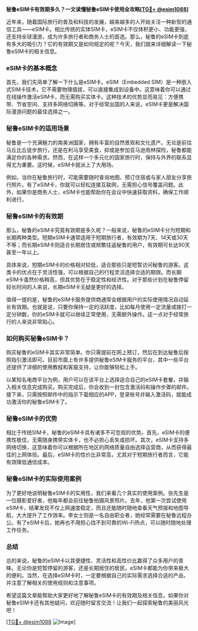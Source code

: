 **秘鲁eSIM卡有效期多久？一文读懂秘鲁eSIM卡使用全攻略[[TG💪+ @esim1088](https://t.me/s/esim1088)]**

近年来，随着国际旅行的普及和科技的发展，越来越多的人开始关注一种新型的通信工具——eSIM卡。相比传统的实体SIM卡，eSIM卡不仅体积更小、功能更强，还支持全球漫游，成为许多旅行者和商务人士的首选。那么，秘鲁的eSIM卡到底有多大的吸引力？它的有效期又是如何规定的呢？今天，我们就来详细解读一下秘鲁eSIM卡的相关信息。

### eSIM卡的基本概念

首先，我们先简单了解一下什么是eSIM卡。eSIM（Embedded SIM）是一种嵌入式SIM卡技术，它不需要物理插拔，可以直接集成到设备中。这意味着你可以通过在线操作激活eSIM卡，而无需购买实体卡。这种技术的优势显而易见：方便携带、节省空间、支持多网络切换等。对于经常出国的人来说，eSIM卡更是解决国际漫游问题的最佳选择之一。

### 秘鲁eSIM卡的适用场景

秘鲁是一个充满魅力的南美洲国家，拥有丰富的自然景观和文化遗产。无论是前往马丘比丘徒步旅行，还是在利马享受美食，抑或是参加亚马逊雨林探险，秘鲁都能满足你的各种需求。然而，在这样一个多元化的国家旅行时，保持与外界的联系显得尤为重要。这时候，eSIM卡就派上了大用场。

例如，当你在秘鲁旅行时，可能需要随时查询地图、预订住宿或与家人朋友分享旅行照片。有了eSIM卡，你就可以轻松连接互联网，无需担心信号覆盖问题。此外，如果你是商务人士，eSIM卡也能帮助你在会议中快速获取资料，确保工作顺利进行。

### 秘鲁eSIM卡的有效期

那么，秘鲁的eSIM卡究竟有效期是多久呢？一般来说，秘鲁的eSIM卡分为短期和长期两种类型。短期eSIM卡通常适用于短期旅行者，有效期为7天、14天或30天不等；而长期eSIM卡则适合长期居住或频繁往返秘鲁的用户，有效期可长达90天甚至一年以上。

具体来说，短期eSIM卡的价格相对较低，适合那些只是短暂访问秘鲁的游客。这类卡的优点在于灵活性强，可以根据自己的行程灵活选择合适的期限。而长期eSIM卡虽然价格稍高，但其优势在于稳定性和经济性。对于那些计划在秘鲁停留较长时间的人来说，长期eSIM卡无疑是更好的选择。

值得一提的是，秘鲁的eSIM卡服务提供商通常会根据用户的实际使用情况自动延长有效期。也就是说，只要你保持一定的活跃度，比如每月使用一定流量或拨打一定分钟数，你的eSIM卡就可以继续正常使用，无需额外操作。这一点对于经常旅行的人来说非常贴心。

### 如何购买秘鲁eSIM卡？

购买秘鲁的eSIM卡其实非常简单。你只需提前在网上预订，然后在到达秘鲁后按照指引激活即可。目前市面上有许多提供秘鲁eSIM卡服务的平台，其中一些平台还提供了详细的使用教程和客服支持，让你能够轻松上手。

以某知名电商平台为例，用户可以在该平台上选择适合自己的eSIM卡套餐，并输入相关信息完成购买。购买完成后，你会收到一封包含激活码和操作步骤的邮件。接下来，只需按照邮件中的指示下载相应的APP，登录账号并输入激活码，就能成功激活你的秘鲁eSIM卡了。

### 秘鲁eSIM卡的优势

相比于传统SIM卡，秘鲁的eSIM卡具有诸多不可忽视的优势。首先，eSIM卡的便携性极佳，无需随身携带实体卡，也不必担心丢失或损坏。其次，eSIM卡支持多网络切换，这意味着你可以根据所在地区的网络质量自由选择运营商，从而获得最佳的上网体验。最后，eSIM卡的性价比非常高，尤其对于短期旅行者而言，它能有效降低通信成本。

### 秘鲁eSIM卡的实际使用案例

为了更好地说明秘鲁eSIM卡的实用性，我们来看几个真实的使用案例。张先生是一位摄影爱好者，他每年都会前往秘鲁拍摄风景照片。去年，他第一次尝试使用eSIM卡，结果发现不仅上网速度稳定，而且还能随时随地查看天气预报和地图导航，大大提升了工作效率。李女士则是一名自由职业者，她经常需要在秘鲁远程办公。有了eSIM卡后，她再也不用担心找不到可靠的Wi-Fi热点，可以随时随地处理工作任务。

### 总结

总的来说，秘鲁的eSIM卡以其便捷性、灵活性和高性价比赢得了众多用户的青睐。无论你是短暂停留的游客，还是长期居住的居民，eSIM卡都能为你带来极大的便利。当然，在选择eSIM卡时，一定要根据自己的实际需求选择合适的产品，并注意了解相关的使用规则和注意事项。

希望这篇文章能帮助大家更好地了解秘鲁eSIM卡的有效期及相关信息。如果你对秘鲁eSIM卡还有其他疑问，欢迎随时留言交流！让我们一起探索秘鲁的美丽风光吧！

[[TG💪+ @esim1088](https://t.me/s/esim1088) ![Image](https://i.postimg.cc/4NQfJmqS/Snipaste-2025-05-13-00-14-12.png)]